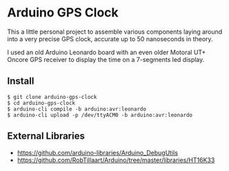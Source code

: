# Arduino GPS Clock

This a little personal project to assemble various components laying around
into a very precise GPS clock, accurate up to 50 nanoseconds in theory.

I used an old Arduino Leonardo board with an even older Motoral UT+ Oncore GPS
receiver to display the time on a 7-segments led display.

## Install

    $ git clone arduino-gps-clock
    $ cd arduino-gps-clock
    $ arduino-cli compile -b arduino:avr:leonardo
    $ arduino-cli upload -p /dev/ttyACM0 -b arduino:avr:leonardo

## External Libraries

- https://github.com/arduino-libraries/Arduino_DebugUtils
- https://github.com/RobTillaart/Arduino/tree/master/libraries/HT16K33
